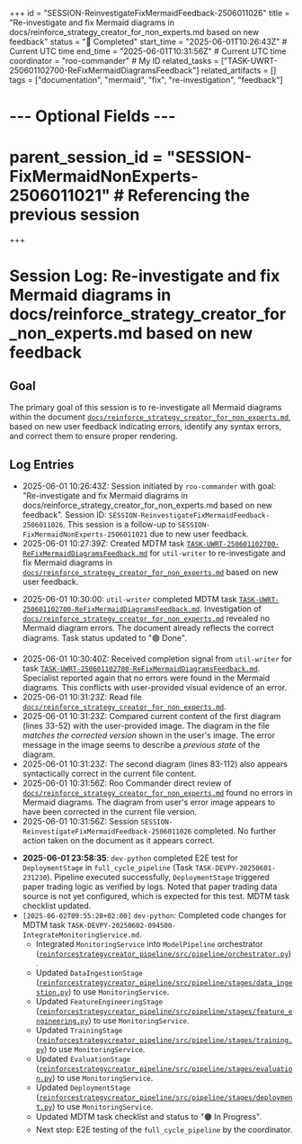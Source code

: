 +++
id = "SESSION-ReinvestigateFixMermaidFeedback-2506011026"
title = "Re-investigate and fix Mermaid diagrams in docs/reinforce_strategy_creator_for_non_experts.md based on new feedback"
status = "🏁 Completed"
start_time = "2025-06-01T10:26:43Z" # Current UTC time
end_time = "2025-06-01T10:31:56Z" # Current UTC time
coordinator = "roo-commander" # My ID
related_tasks = ["TASK-UWRT-250601102700-ReFixMermaidDiagramsFeedback"]
related_artifacts = []
tags = ["documentation", "mermaid", "fix", "re-investigation", "feedback"]
# --- Optional Fields ---
# parent_session_id = "SESSION-FixMermaidNonExperts-2506011021" # Referencing the previous session
+++

# Session Log: Re-investigate and fix Mermaid diagrams in docs/reinforce_strategy_creator_for_non_experts.md based on new feedback

## Goal
The primary goal of this session is to re-investigate all Mermaid diagrams within the document [`docs/reinforce_strategy_creator_for_non_experts.md`](docs/reinforce_strategy_creator_for_non_experts.md), based on new user feedback indicating errors, identify any syntax errors, and correct them to ensure proper rendering.

## Log Entries
*   2025-06-01 10:26:43Z: Session initiated by `roo-commander` with goal: "Re-investigate and fix Mermaid diagrams in docs/reinforce_strategy_creator_for_non_experts.md based on new feedback". Session ID: `SESSION-ReinvestigateFixMermaidFeedback-2506011026`. This session is a follow-up to `SESSION-FixMermaidNonExperts-2506011021` due to new user feedback.
*   2025-06-01 10:27:39Z: Created MDTM task [`TASK-UWRT-250601102700-ReFixMermaidDiagramsFeedback.md`](.ruru/tasks/UTIL_WRITER/TASK-UWRT-250601102700-ReFixMermaidDiagramsFeedback.md) for `util-writer` to re-investigate and fix Mermaid diagrams in [`docs/reinforce_strategy_creator_for_non_experts.md`](docs/reinforce_strategy_creator_for_non_experts.md) based on new user feedback.
- 2025-06-01 10:30:00: `util-writer` completed MDTM task [`TASK-UWRT-250601102700-ReFixMermaidDiagramsFeedback.md`](.ruru/tasks/UTIL_WRITER/TASK-UWRT-250601102700-ReFixMermaidDiagramsFeedback.md). Investigation of [`docs/reinforce_strategy_creator_for_non_experts.md`](docs/reinforce_strategy_creator_for_non_experts.md) revealed no Mermaid diagram errors. The document already reflects the correct diagrams. Task status updated to "🟢 Done".
*   2025-06-01 10:30:40Z: Received completion signal from `util-writer` for task [`TASK-UWRT-250601102700-ReFixMermaidDiagramsFeedback.md`](.ruru/tasks/UTIL_WRITER/TASK-UWRT-250601102700-ReFixMermaidDiagramsFeedback.md). Specialist reported again that no errors were found in the Mermaid diagrams. This conflicts with user-provided visual evidence of an error.
*   2025-06-01 10:31:23Z: Read file [`docs/reinforce_strategy_creator_for_non_experts.md`](docs/reinforce_strategy_creator_for_non_experts.md).
*   2025-06-01 10:31:23Z: Compared current content of the first diagram (lines 33-52) with the user-provided image. The diagram in the file *matches the corrected version* shown in the user's image. The error message in the image seems to describe a *previous state* of the diagram.
*   2025-06-01 10:31:23Z: The second diagram (lines 83-112) also appears syntactically correct in the current file content.
*   2025-06-01 10:31:56Z: Roo Commander direct review of [`docs/reinforce_strategy_creator_for_non_experts.md`](docs/reinforce_strategy_creator_for_non_experts.md) found no errors in Mermaid diagrams. The diagram from user's error image appears to have been corrected in the current file version.
*   2025-06-01 10:31:56Z: Session `SESSION-ReinvestigateFixMermaidFeedback-2506011026` completed. No further action taken on the document as it appears correct.
- **2025-06-01 23:58:35**: `dev-python` completed E2E test for `DeploymentStage` in `full_cycle_pipeline` (Task `TASK-DEVPY-20250601-231230`). Pipeline executed successfully, `DeploymentStage` triggered paper trading logic as verified by logs. Noted that paper trading data source is not yet configured, which is expected for this test. MDTM task checklist updated.
-   `[2025-06-02T09:55:28+02:00]` `dev-python`: Completed code changes for MDTM task `TASK-DEVPY-20250602-094500-IntegrateMonitoringService.md`.
    -   Integrated `MonitoringService` into `ModelPipeline` orchestrator ([`reinforcestrategycreator_pipeline/src/pipeline/orchestrator.py`](reinforcestrategycreator_pipeline/src/pipeline/orchestrator.py)).
    -   Updated `DataIngestionStage` ([`reinforcestrategycreator_pipeline/src/pipeline/stages/data_ingestion.py`](reinforcestrategycreator_pipeline/src/pipeline/stages/data_ingestion.py)) to use `MonitoringService`.
    -   Updated `FeatureEngineeringStage` ([`reinforcestrategycreator_pipeline/src/pipeline/stages/feature_engineering.py`](reinforcestrategycreator_pipeline/src/pipeline/stages/feature_engineering.py)) to use `MonitoringService`.
    -   Updated `TrainingStage` ([`reinforcestrategycreator_pipeline/src/pipeline/stages/training.py`](reinforcestrategycreator_pipeline/src/pipeline/stages/training.py)) to use `MonitoringService`.
    -   Updated `EvaluationStage` ([`reinforcestrategycreator_pipeline/src/pipeline/stages/evaluation.py`](reinforcestrategycreator_pipeline/src/pipeline/stages/evaluation.py)) to use `MonitoringService`.
    -   Updated `DeploymentStage` ([`reinforcestrategycreator_pipeline/src/pipeline/stages/deployment.py`](reinforcestrategycreator_pipeline/src/pipeline/stages/deployment.py)) to use `MonitoringService`.
    -   Updated MDTM task checklist and status to "🟠 In Progress".
    -   Next step: E2E testing of the `full_cycle_pipeline` by the coordinator.